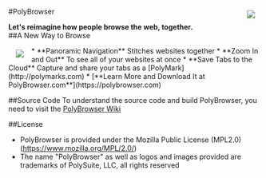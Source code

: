 #<a href="https://polybrowser.com"><img src="http://polybrowser.com/wp-content/uploads/2014/02/Lens-Logo-106.png" align="right" hspace="10" vspace="6"></a>PolyBrowser


**Let's reimagine how people browse the web, together.**
</br>
##A New Way to Browse

<img src="https://polybrowser.com/wp-content/uploads/2014/10/Slide-final4.gif" align="left" hspace="15" vspace="6">
* **Panoramic Navigation** Stitches websites together
* **Zoom In and Out** To see all of your websites at once
* **Save Tabs to the Cloud** Capture and share your tabs as a [PolyMark](http://polymarks.com)
* [**Learn More and Download It at PolyBrowser.com**](https://polybrowser.com)
</br>

##Source Code
To understand the source code and build PolyBrowser, you need to visit the [PolyBrowser Wiki](https://github.com/PolySuite/PolyBrowser/wiki)
</br>

##License
* PolyBrowser is provided under the Mozilla Public License (MPL2.0) (https://www.mozilla.org/MPL/2.0/)
* The name "PolyBrowser" as well as logos and images provided are trademarks of PolySuite, LLC, all rights reserved

